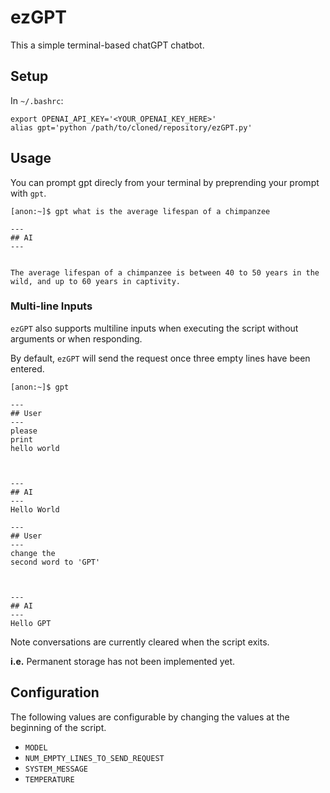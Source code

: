 # ezGPT
This a simple terminal-based chatGPT chatbot.

## Setup

In `~/.bashrc`:

```
export OPENAI_API_KEY='<YOUR_OPENAI_KEY_HERE>'
alias gpt='python /path/to/cloned/repository/ezGPT.py'
```

## Usage

You can prompt gpt direcly from your terminal by preprending your prompt with `gpt`.

```
[anon:~]$ gpt what is the average lifespan of a chimpanzee

---
## AI
---


The average lifespan of a chimpanzee is between 40 to 50 years in the wild, and up to 60 years in captivity.
```

### Multi-line Inputs

`ezGPT` also supports multiline inputs when executing the script without arguments or when responding.

By default, `ezGPT` will send the request once three empty lines have been entered.

```
[anon:~]$ gpt

---
## User
---
please
print
hello world



---
## AI
---
Hello World

---
## User
---
change the
second word to 'GPT'



---
## AI
---
Hello GPT
```

Note conversations are currently cleared when the script exits.

**i.e.** Permanent storage has not been implemented yet.

## Configuration

The following values are configurable by changing the values at the beginning of the script.
- `MODEL`
- `NUM_EMPTY_LINES_TO_SEND_REQUEST`
- `SYSTEM_MESSAGE`
- `TEMPERATURE`